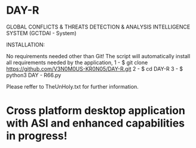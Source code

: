 # DAY-R
GLOBAL CONFLICTS & THREATS DETECTION & ANALYSIS INTELLIGENCE SYSTEM (GCTDAI - System)

INSTALLATION:

No requirements needed other than Git! The script will automatically install all requirements needed by the application, 
1 - $ git clone https://github.com/V3N0M0US-KR0N05/DAY-R.git
2 - $ cd DAY-R
3 - $ python3 DAY - R66.py


Please reffer to TheUnHoly.txt for further information.

# Cross platform desktop application with ASI and enhanced capabilities in progress!
